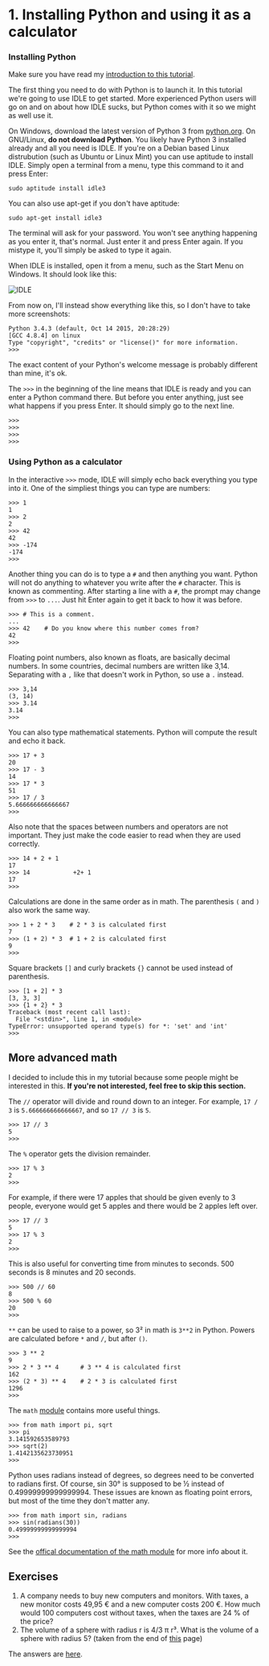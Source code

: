 # 1. Installing Python and using it as a calculator

### Installing Python

Make sure you have read my [introduction to this tutorial](README.md).

The first thing you need to do with Python is to launch it. In this tutorial we're going to use IDLE to get started. More experienced Python users will go on and on about how IDLE sucks, but Python comes with it so we might as well use it.

On Windows, download the latest version of Python 3 from [python.org](https://www.python.org/downloads/). On GNU/Linux, **do not download Python**. You likely have Python 3 installed already and all you need is IDLE. If you're on a Debian based Linux distrubution (such as Ubuntu or Linux Mint) you can use aptitude to install IDLE. Simply open a terminal from a menu, type this command to it and press Enter:

    sudo aptitude install idle3

You can also use apt-get if you don't have aptitude:

    sudo apt-get install idle3

The terminal will ask for your password. You won't see anything happening as you enter it, that's normal. Just enter it and press Enter again. If you mistype it, you'll simply be asked to type it again.

When IDLE is installed, open it from a menu, such as the Start Menu on Windows. It should look like this:

![IDLE](idle.png)

From now on, I'll instead show everything like this, so I don't have to take more screenshots:

    Python 3.4.3 (default, Oct 14 2015, 20:28:29) 
    [GCC 4.8.4] on linux
    Type "copyright", "credits" or "license()" for more information.
    >>>

The exact content of your Python's welcome message is probably different than mine, it's ok.

The `>>>` in the beginning of the line means that IDLE is ready and you can enter a Python command there. But before you enter anything, just see what happens if you press Enter. It should simply go to the next line.

    >>>
    >>>
    >>>
    >>>

### Using Python as a calculator

In the interactive `>>>` mode, IDLE will simply echo back everything you type into it. One of the simpliest things you can type are numbers:

    >>> 1
    1
    >>> 2
    2
    >>> 42
    42
    >>> -174
    -174
    >>>

Another thing you can do is to type a `#` and then anything you want. Python will not do anything to whatever you write after the `#` character. This is known as commenting. After starting a line with a `#`, the prompt may change from `>>>` to `...`. Just hit Enter again to get it back to how it was before.

    >>> # This is a comment.
    ... 
    >>> 42    # Do you know where this number comes from?
    42
    >>>

Floating point numbers, also known as floats, are basically decimal numbers. In some countries, decimal numbers are written like 3,14. Separating with a `,` like that doesn't work in Python, so use a `.` instead.

    >>> 3,14
    (3, 14)
    >>> 3.14
    3.14
    >>>

You can also type mathematical statements. Python will compute the result and echo it back.

    >>> 17 + 3
    20
    >>> 17 - 3
    14
    >>> 17 * 3
    51
    >>> 17 / 3
    5.666666666666667
    >>>

Also note that the spaces between numbers and operators are not important. They just make the code easier to read when they are used correctly.

    >>> 14 + 2 + 1
    17
    >>> 14            +2+ 1
    17
    >>>

Calculations are done in the same order as in math. The parenthesis `(` and `)` also work the same way.

    >>> 1 + 2 * 3    # 2 * 3 is calculated first
    7
    >>> (1 + 2) * 3  # 1 + 2 is calculated first
    9
    >>>

Square brackets `[]` and curly brackets `{}` cannot be used instead of parenthesis.

    >>> [1 + 2] * 3
    [3, 3, 3]
    >>> {1 + 2} * 3
    Traceback (most recent call last):
      File "<stdin>", line 1, in <module>
    TypeError: unsupported operand type(s) for *: 'set' and 'int'
    >>> 

## More advanced math

I decided to include this in my tutorial because some people might be interested in this. **If you're not interested, feel free to skip this section.**

The `//` operator will divide and round down to an integer. For example, `17 / 3` is `5.666666666666667`, and so `17 // 3` is `5`.

    >>> 17 // 3
    5
    >>>

The `%` operator gets the division remainder.

    >>> 17 % 3
    2
    >>>

For example, if there were 17 apples that should be given evenly to 3 people, everyone would get 5 apples and there would be 2 apples left over.

    >>> 17 // 3
    5
    >>> 17 % 3
    2
    >>>

This is also useful for converting time from minutes to seconds. 500 seconds is 8 minutes and 20 seconds.

    >>> 500 // 60
    8
    >>> 500 % 60
    20
    >>>

`**` can be used to raise to a power, so 3² in math is `3**2` in Python. Powers are calculated before `*` and `/`, but after `()`.

    >>> 3 ** 2
    9
    >>> 2 * 3 ** 4      # 3 ** 4 is calculated first
    162
    >>> (2 * 3) ** 4    # 2 * 3 is calculated first
    1296
    >>>

The `math` [module](TODO) contains more useful things.

    >>> from math import pi, sqrt
    >>> pi
    3.141592653589793
    >>> sqrt(2)
    1.4142135623730951
    >>>

Python uses radians instead of degrees, so degrees need to be converted to radians first. Of course, sin 30° is supposed to be ½ instead of 0.49999999999999994. These issues are known as floating point errors, but most of the time they don't matter any.

    >>> from math import sin, radians
    >>> sin(radians(30))
    0.49999999999999994
    >>>

See the [offical documentation of the math module](https://docs.python.org/3/library/math.html) for more info about it.

## Exercises

1. A company needs to buy new computers and monitors. With taxes, a new monitor costs 49,95 € and a new computer costs 200 €. How much would 100 computers cost without taxes, when the taxes are 24 % of the price?
2. The volume of a sphere with radius r is 4/3 π r³. What is the volume of a sphere with radius 5? (taken from the end of [this](http://www.greenteapress.com/thinkpython/html/thinkpython003.html) page)

The answers are [here](answers.md).
